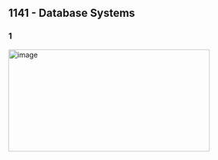 ## 1141 - Database Systems
### 1
<img width="400" height="203" alt="image" src="https://github.com/user-attachments/assets/ac2cd172-56a2-4f6d-962d-34025cb7fb02" />

